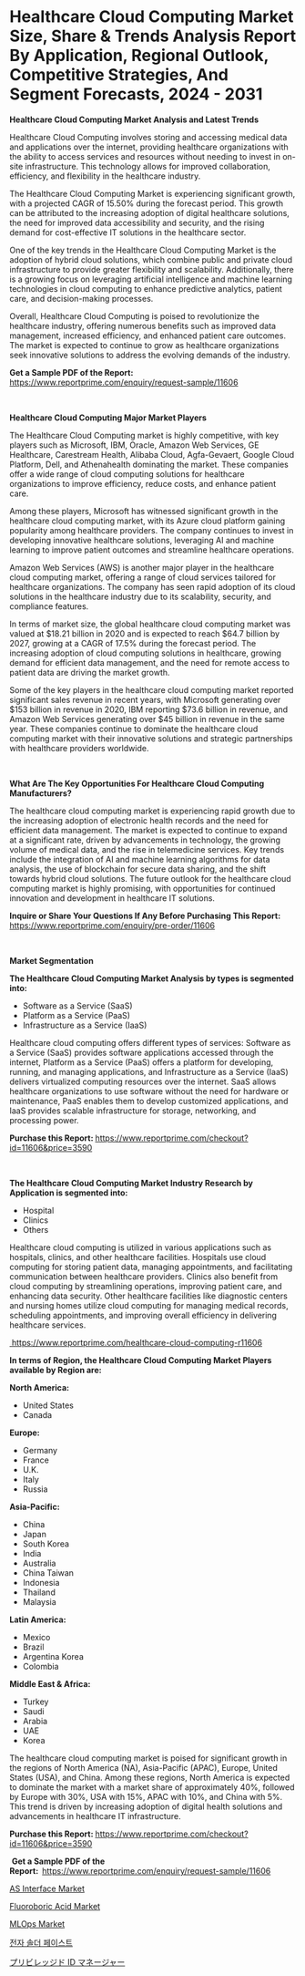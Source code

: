 <p><h1>Healthcare Cloud Computing Market Size, Share & Trends Analysis Report By Application, Regional Outlook, Competitive Strategies, And Segment Forecasts, 2024 - 2031</h1></p><p><strong>Healthcare Cloud Computing Market Analysis and Latest Trends</strong></p>
<p><p>Healthcare Cloud Computing involves storing and accessing medical data and applications over the internet, providing healthcare organizations with the ability to access services and resources without needing to invest in on-site infrastructure. This technology allows for improved collaboration, efficiency, and flexibility in the healthcare industry.</p><p>The Healthcare Cloud Computing Market is experiencing significant growth, with a projected CAGR of 15.50% during the forecast period. This growth can be attributed to the increasing adoption of digital healthcare solutions, the need for improved data accessibility and security, and the rising demand for cost-effective IT solutions in the healthcare sector.</p><p>One of the key trends in the Healthcare Cloud Computing Market is the adoption of hybrid cloud solutions, which combine public and private cloud infrastructure to provide greater flexibility and scalability. Additionally, there is a growing focus on leveraging artificial intelligence and machine learning technologies in cloud computing to enhance predictive analytics, patient care, and decision-making processes.</p><p>Overall, Healthcare Cloud Computing is poised to revolutionize the healthcare industry, offering numerous benefits such as improved data management, increased efficiency, and enhanced patient care outcomes. The market is expected to continue to grow as healthcare organizations seek innovative solutions to address the evolving demands of the industry.</p></p>
<p><strong>Get a Sample PDF of the Report:&nbsp;</strong> <a href="https://www.reportprime.com/enquiry/request-sample/11606">https://www.reportprime.com/enquiry/request-sample/11606</a></p>
<p>&nbsp;</p>
<p><strong>Healthcare Cloud Computing Major Market Players</strong></p>
<p><p>The Healthcare Cloud Computing market is highly competitive, with key players such as Microsoft, IBM, Oracle, Amazon Web Services, GE Healthcare, Carestream Health, Alibaba Cloud, Agfa-Gevaert, Google Cloud Platform, Dell, and Athenahealth dominating the market. These companies offer a wide range of cloud computing solutions for healthcare organizations to improve efficiency, reduce costs, and enhance patient care.</p><p>Among these players, Microsoft has witnessed significant growth in the healthcare cloud computing market, with its Azure cloud platform gaining popularity among healthcare providers. The company continues to invest in developing innovative healthcare solutions, leveraging AI and machine learning to improve patient outcomes and streamline healthcare operations.</p><p>Amazon Web Services (AWS) is another major player in the healthcare cloud computing market, offering a range of cloud services tailored for healthcare organizations. The company has seen rapid adoption of its cloud solutions in the healthcare industry due to its scalability, security, and compliance features.</p><p>In terms of market size, the global healthcare cloud computing market was valued at $18.21 billion in 2020 and is expected to reach $64.7 billion by 2027, growing at a CAGR of 17.5% during the forecast period. The increasing adoption of cloud computing solutions in healthcare, growing demand for efficient data management, and the need for remote access to patient data are driving the market growth.</p><p>Some of the key players in the healthcare cloud computing market reported significant sales revenue in recent years, with Microsoft generating over $153 billion in revenue in 2020, IBM reporting $73.6 billion in revenue, and Amazon Web Services generating over $45 billion in revenue in the same year. These companies continue to dominate the healthcare cloud computing market with their innovative solutions and strategic partnerships with healthcare providers worldwide.</p></p>
<p>&nbsp;</p>
<p><strong>What Are The Key Opportunities For Healthcare Cloud Computing Manufacturers?</strong></p>
<p><p>The healthcare cloud computing market is experiencing rapid growth due to the increasing adoption of electronic health records and the need for efficient data management. The market is expected to continue to expand at a significant rate, driven by advancements in technology, the growing volume of medical data, and the rise in telemedicine services. Key trends include the integration of AI and machine learning algorithms for data analysis, the use of blockchain for secure data sharing, and the shift towards hybrid cloud solutions. The future outlook for the healthcare cloud computing market is highly promising, with opportunities for continued innovation and development in healthcare IT solutions.</p></p>
<p><strong>Inquire or Share Your Questions If Any Before Purchasing This Report:</strong> <a href="https://www.reportprime.com/enquiry/pre-order/11606">https://www.reportprime.com/enquiry/pre-order/11606</a></p>
<p>&nbsp;</p>
<p><strong>Market Segmentation</strong></p>
<p><strong>The Healthcare Cloud Computing Market Analysis by types is segmented into:</strong></p>
<p><ul><li>Software as a Service (SaaS)</li><li>Platform as a Service (PaaS)</li><li>Infrastructure as a Service (IaaS)</li></ul></p>
<p><p>Healthcare cloud computing offers different types of services: Software as a Service (SaaS) provides software applications accessed through the internet, Platform as a Service (PaaS) offers a platform for developing, running, and managing applications, and Infrastructure as a Service (IaaS) delivers virtualized computing resources over the internet. SaaS allows healthcare organizations to use software without the need for hardware or maintenance, PaaS enables them to develop customized applications, and IaaS provides scalable infrastructure for storage, networking, and processing power.</p></p>
<p><strong>Purchase this Report:&nbsp;</strong><a href="https://www.reportprime.com/checkout?id=11606&price=3590">https://www.reportprime.com/checkout?id=11606&price=3590</a></p>
<p>&nbsp;</p>
<p><strong>The Healthcare Cloud Computing Market Industry Research by Application is segmented into:</strong></p>
<p><ul><li>Hospital</li><li>Clinics</li><li>Others</li></ul></p>
<p><p>Healthcare cloud computing is utilized in various applications such as hospitals, clinics, and other healthcare facilities. Hospitals use cloud computing for storing patient data, managing appointments, and facilitating communication between healthcare providers. Clinics also benefit from cloud computing by streamlining operations, improving patient care, and enhancing data security. Other healthcare facilities like diagnostic centers and nursing homes utilize cloud computing for managing medical records, scheduling appointments, and improving overall efficiency in delivering healthcare services.</p></p>
<p><a href="https://www.reportprime.com/healthcare-cloud-computing-r11606">&nbsp;https://www.reportprime.com/healthcare-cloud-computing-r11606</a></p>
<p><strong>In terms of Region, the Healthcare Cloud Computing Market Players available by Region are:</strong></p>
<p>
    <p> <strong> North America: </strong>
        <ul>
            <li>United States</li>
            <li>Canada</li>
        </ul>
        </p> 
    <p> <strong> Europe: </strong>
        <ul>
            <li>Germany</li>
            <li>France</li>
            <li>U.K.</li>
            <li>Italy</li>
            <li>Russia</li>
        </ul>
        </p> 
    <p> <strong> Asia-Pacific: </strong>
        <ul>
            <li>China</li>
            <li>Japan</li>
            <li>South Korea</li>
            <li>India</li>
            <li>Australia</li>
            <li>China Taiwan</li>
            <li>Indonesia</li>
            <li>Thailand</li>
            <li>Malaysia</li>
        </ul>
        </p> 
    <p> <strong> Latin America: </strong>
        <ul>
            <li>Mexico</li>
            <li>Brazil</li>
            <li>Argentina Korea</li>
            <li>Colombia</li>
        </ul>
        </p> 
    <p> <strong> Middle East & Africa: </strong>
        <ul>
            <li>Turkey</li>
            <li>Saudi</li>
            <li>Arabia</li>
            <li>UAE</li>
            <li>Korea</li>
        </ul>
    </p>
    </p>
<p><p>The healthcare cloud computing market is poised for significant growth in the regions of North America (NA), Asia-Pacific (APAC), Europe, United States (USA), and China. Among these regions, North America is expected to dominate the market with a market share of approximately 40%, followed by Europe with 30%, USA with 15%, APAC with 10%, and China with 5%. This trend is driven by increasing adoption of digital health solutions and advancements in healthcare IT infrastructure.</p></p>
<p><strong>Purchase this Report: </strong><a href="https://www.reportprime.com/checkout?id=11606&price=3590">https://www.reportprime.com/checkout?id=11606&price=3590</a></p>
<p>&nbsp;<strong>Get a Sample PDF of the Report:&nbsp;&nbsp;</strong><a href="https://www.reportprime.com/enquiry/request-sample/11606">https://www.reportprime.com/enquiry/request-sample/11606</a></p>
<p><strong></strong></p>
<p><p><a href="https://github.com/marloy8/Market-Research-Report-List-4/blob/main/as-interface-market.md">AS Interface Market</a></p><p><a href="https://issuu.com/reportprime-2/docs/fluoroboric-acid-market-size-2030.pptx">Fluoroboric Acid Market</a></p><p><a href="https://github.com/jj19131/Market-Research-Report-List-2/blob/main/mlops-market.md">MLOps Market</a></p><p><a href="https://github.com/WilburKihn5676/Market-Research-Report-List-1/blob/main/163411924439.md">전자 솔더 페이스트</a></p><p><a href="https://github.com/LeanneBruen2023/Market-Research-Report-List-1/blob/main/614703326339.md">プリビレッジド ID マネージャー</a></p></p>